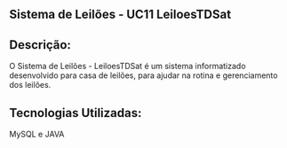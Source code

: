 ##  Sistema de Leilões - UC11 LeiloesTDSat

## Descrição:
O Sistema de Leilões - LeiloesTDSat é um sistema informatizado desenvolvido para casa de leilões, para ajudar na rotina e gerenciamento dos leilões.

## Tecnologias Utilizadas:
MySQL e JAVA
